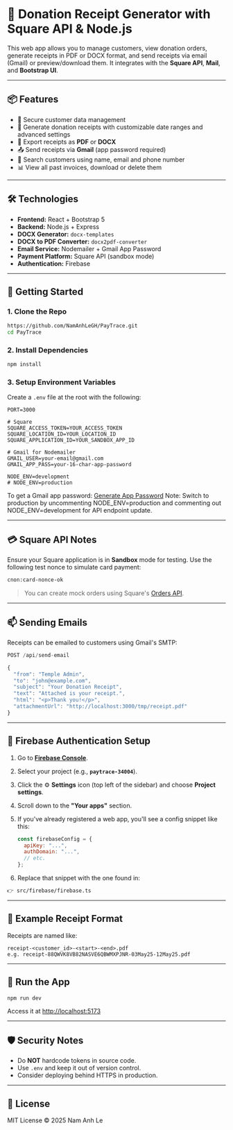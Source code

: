 # 🧾 Donation Receipt Generator with Square API & Node.js

This web app allows you to manage customers, view donation orders, generate receipts in PDF or DOCX format, and send receipts via email (Gmail) or preview/download them. It integrates with the **Square API**, **Mail**, and **Bootstrap UI**.

---

## 📦 Features

- 🔐 Secure customer data management
- 🧾 Generate donation receipts with customizable date ranges and advanced settings
- 📄 Export receipts as **PDF** or **DOCX**
- 📤 Send receipts via **Gmail** (app password required)
- 📅 Search customers using name, email and phone number
- 📊 View all past invoices, download or delete them

---

## 🛠 Technologies

- **Frontend:** React + Bootstrap 5
- **Backend:** Node.js + Express
- **DOCX Generator:** `docx-templates`
- **DOCX to PDF Converter:** `docx2pdf-converter`
- **Email Service:** Nodemailer + Gmail App Password
- **Payment Platform:** Square API (sandbox mode)
- **Authentication:** Firebase

---

## 🚀 Getting Started

### 1. Clone the Repo

```bash
https://github.com/NamAnhLeGH/PayTrace.git
cd PayTrace
```

### 2. Install Dependencies

```bash
npm install
```

### 3. Setup Environment Variables

Create a `.env` file at the root with the following:

```env
PORT=3000

# Square
SQUARE_ACCESS_TOKEN=YOUR_ACCESS_TOKEN
SQUARE_LOCATION_ID=YOUR_LOCATION_ID
SQUARE_APPLICATION_ID=YOUR_SANDBOX_APP_ID

# Gmail for Nodemailer
GMAIL_USER=your-email@gmail.com
GMAIL_APP_PASS=your-16-char-app-password

NODE_ENV=development
# NODE_ENV=production
```

To get a Gmail app password: [Generate App Password](https://myaccount.google.com/apppasswords)
Note: Switch to production by uncommenting NODE_ENV=production and commenting out NODE_ENV=development for API endpoint update.


---

## 💳 Square API Notes

Ensure your Square application is in **Sandbox** mode for testing. Use the following test nonce to simulate card payment:

```bash
cnon:card-nonce-ok
```

> You can create mock orders using Square's [Orders API](https://developer.squareup.com/reference/square/orders-api).

---

## 📫 Sending Emails

Receipts can be emailed to customers using Gmail's SMTP:

```ts
POST /api/send-email

{
  "from": "Temple Admin",
  "to": "john@example.com",
  "subject": "Your Donation Receipt",
  "text": "Attached is your receipt.",
  "html": "<p>Thank you!</p>",
  "attachmentUrl": "http://localhost:3000/tmp/receipt.pdf"
}
```

---

## 🔐 Firebase Authentication Setup

1. Go to [**Firebase Console**](https://console.firebase.google.com/).
2. Select your project (e.g., **`paytrace-34004`**).
3. Click the ⚙️ **Settings** icon (top left of the sidebar) and choose **Project settings**.
4. Scroll down to the **"Your apps"** section.
5. If you've already registered a web app, you'll see a config snippet like this:

   ```js
   const firebaseConfig = {
     apiKey: "...",
     authDomain: "...",
     // etc.
   };


6. Replace that snippet with the one found in:
```bash
👉 src/firebase/firebase.ts
```

---

## 📄 Example Receipt Format

Receipts are named like:

```
receipt-<customer_id>-<start>-<end>.pdf
e.g. receipt-88QWVK8VB82NASVE6QBWMXPJNR-03May25-12May25.pdf
```

---

## 🧪 Run the App

```bash
npm run dev
```

Access it at [http://localhost:5173](http://localhost:5173)

---

## 🛡 Security Notes

- Do **NOT** hardcode tokens in source code.
- Use `.env` and keep it out of version control.
- Consider deploying behind HTTPS in production.

---

## 📖 License

MIT License © 2025 Nam Anh Le
